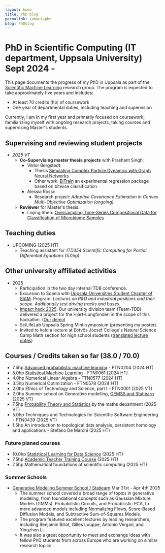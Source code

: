 ```yaml
---
layout: home
title: PhD blog
permalink: /about/phd
blog: PhDblog
---
```


# PhD in Scientific Computing (IT department, Uppsala University) Sept 2024 -

This page documents the progress of my PhD in Uppsala as part of the [Scientific Machine Learning](https://sciml.se) research group. The program is expected to take approximately five years and includes:

- At least 70 credits (hp) of coursework
- One year of departmental duties, including teaching and supervision

Currently, I am in my first year and primarily focused on coursework, familiarizing myself with ongoing research projects, taking courses and supervising Master's students.

## Supervising and reviewing student projects

- *2025 VT*
    - **Co-Supervising master thesis projects** with Prashant Singh:
        - Viktor Bergstedt: 
            - Thesis [Simulating Complex Particle Dynamics with Graph Neural Networks](https://uu.diva-portal.org/smash/get/diva2:1984785/FULLTEXT01.pdf) 
            - Other work: [BiTrain](https://github.com/BitTrain/bittrain) an experimental regression package based on bitwise classification
        - Alessia Rossi: 
            - Research project: *Adaptive Covariance Estimation in Convex Multi-Objective Optimization (ongoing)*
    - **Reviewer** for Master's thesis:
        - Linjing Shen: [Oversampling Time-Series Compositional Data for Classification of Microbiome Samples](https://uu.diva-portal.org/smash/record.jsf?aq2=%5B%5B%5D%5D&c=1&af=%5B%5D&searchType=SIMPLE&sortOrder2=title_sort_asc&query=Oversampling+Time-Series+Compositional+Data+for+Classification+of+Microbiome+Samples&language=en&pid=diva2%3A1973870&aq=%5B%5B%5D%5D&sf=all&aqe=%5B%5D&sortOrder=author_sort_asc&onlyFullText=false&noOfRows=50&dswid=-377)

## Teaching duties

- UPCOMING (2025 HT)
    - Teaching assistant for *1TD354 Scientific Computing for Partial Differential Equations* (5.0hp)

## Other university affiliated activities

- 2025
    - Participation in the two day internal TDB conference.
    - Excursion to Scania with [Uppsala Universities Student Chapter of SIAM](https://www.uu.se/en/department/information-technology/research/computational-science/siam-chapter). Program: *Lectures on R&D and industrial positions and their scope. Additionally test driving tracks and buses.*
    - [Impact hack 2025](https://www.ai.se/en/sector-initiatives/municipalities-and-civil-society/ai-impact/impact-hack-2025). Our university division team (Team-TDB) delivered a project for the  Hjärt-Lungfonden in the scope of this hackatlon. ([Our demo](https://m.youtube.com/watch?v=G3PuStKkyb8))
    - SciLifeLab Uppsala Spring Mini-symposium (presenting my poster). 
    - Invited to held a lecture at Eötvös József College's Natural Science Camp Math section for high school students ([translated lecture notes](/Edu/notes/Matchings_2025_TTT.pdf))

## Courses / Credits taken so far (38.0 / 70.0)

- 7.5hp [Advanced probabilistic machine learning](https://www.uu.se/en/study/course?query=1RT705) - FTN0204 (2024 HT) 
- 5.0hp [Statistical Machine Learning](https://www.uu.se/en/study/course?query=1RT700) - FTN0061 (2024 HT)
- 4.0hp Numerical Linear Algebra - FTN0577 (2024 HT)
- 3.5hp Numerical Optimization - FTN0578 (2024 HT)
- 2.0hp Ethics of Technology and Science, part I - FTN0001 (2025 VT)
- 2.0hp Summer school on Generative modelling, [GEMSS and Statlearn](https://gemss.ai/2025/) (2025 VT)
- 7.5hp [Probability Theory and Statistics](https://www.troscheit.eu/news/phdcourse/) by the maths department (2025 VT)
- 5.0hp Techniques and Technologies for Scientific Software Engineering - FTN0439 (2025 VT)
- 1.5hp An introduction to topological data analysis, persistent homology and applications - Stefano De Marchi (2025 HT)

### Future planed courses

- 10.0hp [Statistical Learning for Data Science](https://d3c-group.github.io/courses/statistical/) (2025 HT)
- 7.5hp [Academic Teacher Training Course](https://www.uu.se/en/staff/employment/continuing-professional-development/courses-for-employees/academic-teacher-training-course) (2025 HT)
- 7.5hp Mathematical foundations of scientific computing (2025 HT)

### Summer Schools

- [Generative Modeling Summer School / Statlearn](https://gemss.ai/2025/) Mar 31st - Apr 4th 2025 
    - The summer school covered a broad range of topics in generative modeling, from foundational concepts such as Gaussian Mixture Models (GMMs), Probabilistic Circuits, and Probabilistic PCA, to more advanced models including Normalizing Flows, Score-Based Diffusion Models, and Subtractive Sum-of-Squares Models.
    - The program featured excellent lectures by leading researchers, including Benjamin Billot, Gilles Louppe, Antonio Vergari, and Yingzhen Li.
    - It was also a great opportunity to meet and exchange ideas with fellow PhD students from across Europe who are working on similar research topics.

<!-- As a PhD student in the division of Scientific Computing at the Uppsala University's IT department, I feel like scientific communication is a big part of my duties. Therefore, I plan to write monthly, bi-monthly posts about my progress or other interesting topics. Some will be more about my everyday PhD life, some will be more in depth technical or philosophical articles.

---
---

# Blog

--- -->